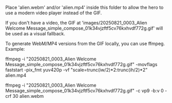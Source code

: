 Place 'alien.webm' and/or 'alien.mp4' inside this folder to allow the hero to use a modern video player instead of the GIF.

If you don't have a video, the GIF at 'images/20250821_0003_Alien Welcome Message_simple_compose_01k34vjzftf5cv76kxhvdf772g.gif' will be used as a visual fallback.

To generate WebM/MP4 versions from the GIF locally, you can use ffmpeg. Example:

ffmpeg -i "20250821_0003_Alien Welcome Message_simple_compose_01k34vjzftf5cv76kxhvdf772g.gif" -movflags faststart -pix_fmt yuv420p -vf "scale=trunc(iw/2)*2:trunc(ih/2)*2" alien.mp4

ffmpeg -i "20250821_0003_Alien Welcome Message_simple_compose_01k34vjzftf5cv76kxhvdf772g.gif" -c vp9 -b:v 0 -crf 30 alien.webm
